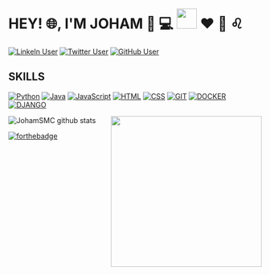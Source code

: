 # HEY! :globe_with_meridians:, I'M JOHAM  :boy: :computer: <img src="https://i.pinimg.com/originals/e4/26/70/e426702edf874b181aced1e2fa5c6cde.gif" width="40"> :hearts: :basketball: :leo:


[![LinkeIn User](https://img.shields.io/badge/Linkedin-johamsmc-blue?style=plastic&logo=linkedin&link=https://www.linkedin.com/in/johamsmc/)](https://www.linkedin.com/in/johamsmc/)
[![Twitter User](https://img.shields.io/badge/Twitter-JohamSMC-informational?style=plastic&logo=twitter&link=https://twitter.com/JohamSMC)](https://twitter.com/JohamSMC)
[![GitHub User](https://img.shields.io/badge/GitHub-JohamSMC-red?style=plastic&logo=github&link=https://github.com/JohamSMC)](https://github.com/JohamSMC)

## SKILLS
[![Python](https://img.shields.io/badge/PYTHON-white?style=for-the-badge&logo=python&logoColor=3776AB&color=000)](https://www.python.org/)
[![Java](https://img.shields.io/badge/JAVA-white?style=for-the-badge&logo=java&logoColor=fff&color=000)](https://www.java.com/es/download/)
[![JavaScript](https://img.shields.io/badge/JAVASCRIPT-white?style=for-the-badge&logo=javascript&logoColor=yellow&color=000)](https://www.w3schools.com/Js/)
[![HTML](https://img.shields.io/badge/HTML5-white?style=for-the-badge&logo=html5&logoColor=34F26&color=000)](https://developer.mozilla.org/es/docs/Web/HTML)
[![CSS](https://img.shields.io/badge/CSS3-white?style=for-the-badge&logo=css3&logoColor=1572B6&color=000)](https://developer.mozilla.org/es/docs/Web/CSS)
[![GIT](https://img.shields.io/badge/GIT-white?style=for-the-badge&logo=git&logoColor=F05032&color=000)](https://git-scm.com/)
[![DOCKER](https://img.shields.io/badge/DOCKER-white?style=for-the-badge&logo=docker&logoColor=2496ED&color=000)](https://www.docker.com/)
[![DJANGO](https://img.shields.io/badge/DJANGO-white?style=for-the-badge&logo=django&logoColor=092E20&color=000)](https://www.docker.com/)

<img align="right" src="https://user-images.githubusercontent.com/37983099/88250448-46d3ab00-cc6d-11ea-976c-45b1e145347c.png" height="300">

![JohamSMC github stats](https://github-readme-stats.vercel.app/api/?username=JohamSMC&hide=["stars"]&show_icons=true&title_color=fff&icon_color=79ff97&text_color=9f9f9f&bg_color=151515)


[![forthebadge](https://forthebadge.com/images/badges/built-with-love.svg)](https://forthebadge.com)
